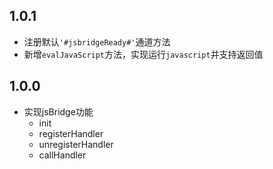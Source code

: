 ## 1.0.1

- 注册默认`'#jsbridgeReady#'`通道方法
- 新增`evalJavaScript`方法，实现运行`javascript`并支持返回值

## 1.0.0

- 实现jsBridge功能
    - init
    - registerHandler
    - unregisterHandler
    - callHandler